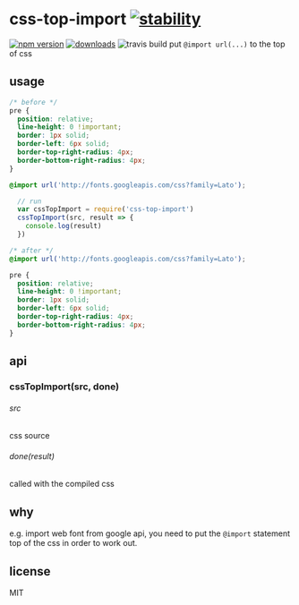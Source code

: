 # css-top-import [![stability][0]][1]
 [![npm version][2]][3] [![downloads][4]][5]
 ![travis build][6]
put `@import url(...)` to the top of css

## usage

```css
/* before */
pre {
  position: relative;
  line-height: 0 !important;
  border: 1px solid;
  border-left: 6px solid;
  border-top-right-radius: 4px;
  border-bottom-right-radius: 4px;
}

@import url('http://fonts.googleapis.com/css?family=Lato');
```

```js
  // run
  var cssTopImport = require('css-top-import')
  cssTopImport(src, result => {
    console.log(result)
  })
```


```css
/* after */
@import url('http://fonts.googleapis.com/css?family=Lato');

pre {
  position: relative;
  line-height: 0 !important;
  border: 1px solid;
  border-left: 6px solid;
  border-top-right-radius: 4px;
  border-bottom-right-radius: 4px;
}
```

## api
### cssTopImport(src, done)
###### src
css source
###### done(result)
called with the compiled css

## why
e.g. import web font from google api, you need to put the `@import` statement top of the css in order to work out.

## license
MIT

[0]: https://img.shields.io/badge/stability-stable-green.svg
[1]: https://nodejs.org/api/documentation.html#documentation_stability_index
[2]: https://img.shields.io/npm/v/css-top-import.svg?style=flat-square
[3]: https://npmjs.org/package/css-top-import
[4]: http://img.shields.io/npm/dm/css-top-import.svg?style=flat-square
[5]: https://npmjs.org/package/css-top-import
[6]: https://travis-ci.org/ZhouHansen/css-top-import.svg?branch=master
